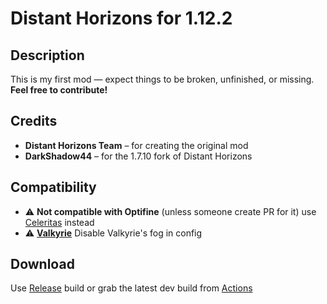 # Distant Horizons for 1.12.2


## Description
This is my first mod — expect things to be broken, unfinished, or missing.  
**Feel free to contribute!**


## Credits

- **Distant Horizons Team** – for creating the original mod  
- **DarkShadow44** – for the 1.7.10 fork of Distant Horizons  


## Compatibility

- ⚠ **Not compatible with Optifine** (unless someone create PR for it) use [Celeritas](https://git.taumc.org/embeddedt/celeritas) instead
- ⚠ **[Valkyrie](https://www.curseforge.com/minecraft/mc-mods/valkyrie)** Disable Valkyrie's fog in config

## Download
Use [Release](https://github.com/Karnatour/VintageHorizons/releases) build or grab the latest dev build from [Actions](https://github.com/Karnatour/VintageHorizons/actions)
